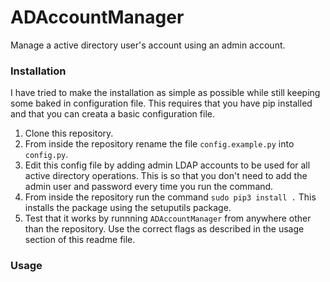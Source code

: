 # ADAccountManager
Manage a active directory user's account using an admin account.

### Installation 

I have tried to make the installation as simple as possible while still keeping some baked in configuration file. 
This requires that you have pip installed and that you can creata a basic configuration file. 

1) Clone this repository. 
2) From inside the repository rename the file `config.example.py` into `config.py`.
3)  Edit this config file by adding admin LDAP accounts to be used for all active directory operations. 
    This is so that you don't need to add the admin user and password every time you run the command.
4) From inside the repository run the command `sudo pip3 install .` This installs the package using the setuputils package. 
5) Test that it works by runnning `ADAccountManager` from anywhere other than the repository. 
  Use the correct flags as described in the usage section of this readme file. 
  
  
 ### Usage 
 
